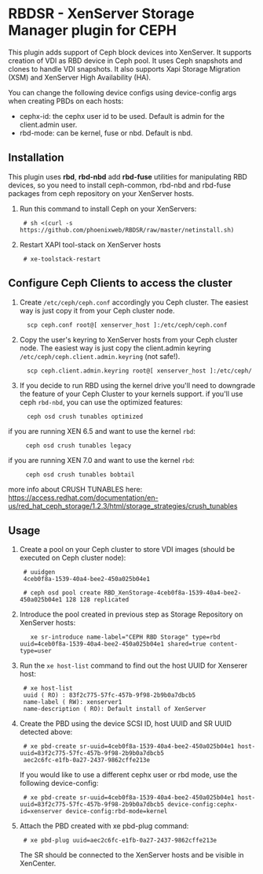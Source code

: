 # RBDSR - XenServer Storage Manager plugin for CEPH
This plugin adds support of Ceph block devices into XenServer.
It supports creation of VDI as RBD device in Ceph pool. 
It uses Ceph snapshots and clones to handle VDI snapshots. It also supports Xapi Storage Migration (XSM) and XenServer High Availability (HA).

You can change the following device configs using device-config args when creating PBDs on each hosts:
- cephx-id: the cephx user id to be used. Default is admin for the client.admin user.
- rbd-mode: can be kernel, fuse or nbd. Default is nbd.

## Installation 

This plugin uses **rbd**, **rbd-nbd** add **rbd-fuse** utilities for manipulating RBD devices, so you need to install ceph-common, rbd-nbd and rbd-fuse packages from ceph repository on your XenServer hosts.

1. Run this command to install Ceph on your XenServers:

		# sh <(curl -s https://github.com/phoenixweb/RBDSR/raw/master/netinstall.sh)

2. Restart XAPI tool-stack on XenServer hosts

		# xe-toolstack-restart 

## Configure Ceph Clients to access the cluster

1. Create ```/etc/ceph/ceph.conf``` accordingly you Ceph cluster.
The easiest way is just copy it from your Ceph cluster node.

		 scp ceph.conf root@[ xenserver_host ]:/etc/ceph/ceph.conf

2. Copy the user's keyring to XenServer hosts from your Ceph cluster node.
The easiest way is just copy the client.admin keyring ```/etc/ceph/ceph.client.admin.keyring``` (not safe!).

		 scp ceph.client.admin.keyring root@[ xenserver_host ]:/etc/ceph/

3. If you decide to run RBD using the kernel drive you'll need to downgrade the feature of your Ceph Cluster to your kernels support.
if you'll use ceph ```rbd-nbd```, you can use the optimized features:

		 ceph osd crush tunables optimized
if you are running XEN 6.5 and want to use the kernel ```rbd```:

		 ceph osd crush tunables legacy
if you are running XEN 7.0 and want to use the kernel ```rbd```:

		 ceph osd crush tunables bobtail

more info about CRUSH TUNABLES here:
https://access.redhat.com/documentation/en-us/red_hat_ceph_storage/1.2.3/html/storage_strategies/crush_tunables


## Usage

1. Create a pool on your Ceph cluster to store VDI images (should be executed on Ceph cluster node):

		# uuidgen
		4ceb0f8a-1539-40a4-bee2-450a025b04e1

		# ceph osd pool create RBD_XenStorage-4ceb0f8a-1539-40a4-bee2-450a025b04e1 128 128 replicated

2. Introduce the pool created in previous step as Storage Repository on XenServer hosts:

		  xe sr-introduce name-label="CEPH RBD Storage" type=rbd uuid=4ceb0f8a-1539-40a4-bee2-450a025b04e1 shared=true content-type=user
		
3. Run the ```xe host-list``` command to find out the host UUID for Xenserer host:

		# xe host-list
		uuid ( RO) : 83f2c775-57fc-457b-9f98-2b9b0a7dbcb5
		name-label ( RW): xenserver1
		name-description ( RO): Default install of XenServer

4. Create the PBD using the device SCSI ID, host UUID and SR UUID detected above:

		# xe pbd-create sr-uuid=4ceb0f8a-1539-40a4-bee2-450a025b04e1 host-uuid=83f2c775-57fc-457b-9f98-2b9b0a7dbcb5
		aec2c6fc-e1fb-0a27-2437-9862cffe213e

	If you would like to use a different cephx user or rbd mode, use the following device-config:
		
		# xe pbd-create sr-uuid=4ceb0f8a-1539-40a4-bee2-450a025b04e1 host-uuid=83f2c775-57fc-457b-9f98-2b9b0a7dbcb5 device-config:cephx-id=xenserver device-config:rbd-mode=kernel
		

5. Attach the PBD created with xe pbd-plug command:

		# xe pbd-plug uuid=aec2c6fc-e1fb-0a27-2437-9862cffe213e
		
	The SR should be connected to the XenServer hosts and be visible in XenCenter.
